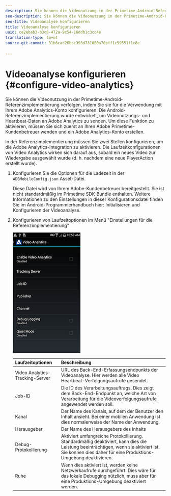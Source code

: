 ```yaml
---
description: Sie können die Videonutzung in der Primetime-Android-Referenzimplementierung verfolgen, indem Sie sie für die Verwendung mit Ihrem Adobe Analytics-Konto konfigurieren.
seo-description: Sie können die Videonutzung in der Primetime-Android-Referenzimplementierung verfolgen, indem Sie sie für die Verwendung mit Ihrem Adobe Analytics-Konto konfigurieren.
seo-title: Videoanalyse konfigurieren
title: Videoanalyse konfigurieren
uuid: ce2ebab3-b3c8-472a-9c54-16ddb1c3cc4e
translation-type: tm+mt
source-git-commit: 31b6cad26bcc393d731080a70eff1c59551f1c8e

---
```



# Videoanalyse konfigurieren {#configure-video-analytics}

Sie können die Videonutzung in der Primetime-Android-Referenzimplementierung verfolgen, indem Sie sie für die Verwendung mit Ihrem Adobe Analytics-Konto konfigurieren. Die Android-Referenzimplementierung wurde entwickelt, um Videonutzungs- und Heartbeat-Daten an Adobe Analytics zu senden. Um diese Funktion zu aktivieren, müssen Sie sich zuerst an Ihren Adobe Primetime-Kundenbetreuer wenden und ein Adobe Analytics-Konto erstellen.

In der Referenzimplementierung müssen Sie zwei Stellen konfigurieren, um die Adobe Analytics-Integration zu aktivieren. Die Laufzeitkonfigurationen von Video Analytics wirken sich darauf aus, sobald ein neues Video zur Wiedergabe ausgewählt wurde (d. h. nachdem eine neue PlayerAction erstellt wurde).

1. Konfigurieren Sie die Optionen für die Ladezeit in der `ADBMobileConfig.json` Asset-Datei.

   Diese Datei wird von Ihrem Adobe-Kundenbetreuer bereitgestellt. Sie ist nicht standardmäßig im Primetime SDK-Bundle enthalten. Weitere Informationen zu den Einstellungen in dieser Konfigurationsdatei finden Sie im Android-Programmierhandbuch hier: Initialisieren und Konfigurieren der Videoanalyse.
1. Konfigurieren von Laufzeitoptionen im Menü &quot;Einstellungen für die Referenzimplementierung&quot;

   ![](assets/img_psdk_ref_impl_va-settings-menu.png)

   | Laufzeitoptionen | Beschreibung |
   |---|---|
   | Video Analytics-Tracking-Server | URL des Back-End-Erfassungsendpunkts der Videoanalyse. Hier werden alle Video Heartbeat-Verfolgungsaufrufe gesendet. |
   | Job-ID | Die ID des Verarbeitungsauftrags. Dies zeigt dem Back-End-Endpunkt an, welche Art von Verarbeitung für die Videoverfolgungsaufrufe angewendet werden soll. |
   | Kanal | Der Name des Kanals, auf dem der Benutzer den Inhalt ansieht. Bei einer mobilen Anwendung ist dies normalerweise der Name der Anwendung. |
   | Herausgeber | Der Name des Herausgebers des Inhalts |
   | Debug-Protokollierung | Aktiviert umfangreiche Protokollierung. Standardmäßig deaktiviert, kann dies die Leistung beeinträchtigen, wenn sie aktiviert ist. Sie können dies daher für eine Produktions-Umgebung deaktivieren. |
   | Ruhe | Wenn dies aktiviert ist, werden keine Netzwerkaufrufe durchgeführt. Dies wäre für das lokale Debugging nützlich, muss aber für eine Produktions-Umgebung deaktiviert werden. |
